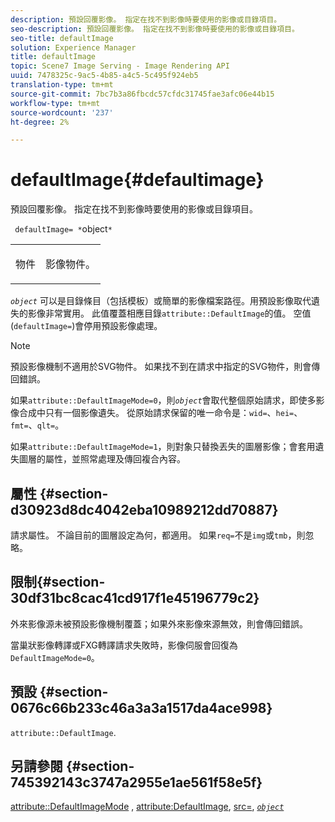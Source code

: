 ```yaml
---
description: 預設回覆影像。 指定在找不到影像時要使用的影像或目錄項目。
seo-description: 預設回覆影像。 指定在找不到影像時要使用的影像或目錄項目。
seo-title: defaultImage
solution: Experience Manager
title: defaultImage
topic: Scene7 Image Serving - Image Rendering API
uuid: 7478325c-9ac5-4b85-a4c5-5c495f924eb5
translation-type: tm+mt
source-git-commit: 7bc7b3a86fbcdc57cfdc31745fae3afc06e44b15
workflow-type: tm+mt
source-wordcount: '237'
ht-degree: 2%

---
```



# defaultImage{#defaultimage}

預設回覆影像。 指定在找不到影像時要使用的影像或目錄項目。

` defaultImage= *`object`*`

<table id="simpletable_C1FC14B7D9AE476DB2B10EB402944335"> 
 <tr class="strow"> 
  <td class="stentry"> <p> <span class="codeph"> <span class="varname"> 物件  </span> </span> </p> </td> 
  <td class="stentry"> <p>影像物件。 </p> </td> 
 </tr> 
</table>

*`object`* 可以是目錄條目（包括模板）或簡單的影像檔案路徑。用預設影像取代遺失的影像非常實用。 此值覆蓋相應目錄`attribute::DefaultImage`的值。 空值(`defaultImage=`)會停用預設影像處理。

>[!NOTE]
>
>預設影像機制不適用於SVG物件。 如果找不到在請求中指定的SVG物件，則會傳回錯誤。

如果`attribute::DefaultImageMode=0`，則&#x200B;*`object`*&#x200B;會取代整個原始請求，即使多影像合成中只有一個影像遺失。 從原始請求保留的唯一命令是：`wid=`、`hei=`、`fmt=`、`qlt=`。

如果`attribute::DefaultImageMode=1`，則對象只替換丟失的圖層影像；會套用遺失圖層的屬性，並照常處理及傳回複合內容。

## 屬性 {#section-d30923d8dc4042eba10989212dd70887}

請求屬性。 不論目前的圖層設定為何，都適用。 如果`req=`不是`img`或`tmb`，則忽略。

## 限制{#section-30df31bc8cac41cd917f1e45196779c2}

外來影像源未被預設影像機制覆蓋；如果外來影像來源無效，則會傳回錯誤。

當巢狀影像轉譯或FXG轉譯請求失敗時，影像伺服會回復為`DefaultImageMode=0`。

## 預設 {#section-0676c66b233c46a3a3a1517da4ace998}

`attribute::DefaultImage`.

## 另請參閱 {#section-745392143c3747a2955e1ae561f58e5f}

[attribute::DefaultImageMode](../../../../../is-api/image-catalog/image-serving-api-ref/c-image-catalog-reference/c-attributes-reference/r-defaultimagemode.md#reference-8a996af162f84e46bbe9e6e0d4e26782) ,  [attribute:DefaultImage](../../../../../is-api/image-catalog/image-serving-api-ref/c-image-catalog-reference/c-attributes-reference/r-is-cat-defaultimage.md#reference-8e9900e129f54ed68462a3c2fc3bc433),  [src=](../../../../../is-api/http-ref/image-serving-api-ref/c-http-protocol-reference/c-command-reference/r-src.md#reference-f6506637778c4c69bf106a7924a91ab1),  [ *`object`* ](../../../../../is-api/http-ref/image-serving-api-ref/c-http-protocol-reference/c-data-types/r-object.md#reference-2591bd24548d462782c68d138ef795a0)
